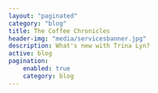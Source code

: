 ```yaml
---
layout: "paginated"
category: "blog"
title: The Coffee Chronicles
header-img: "media/servicesbanner.jpg"
description: What's new with Trina Lyn?
active: blog
pagination: 
    enabled: true
    category: blog
---
```

